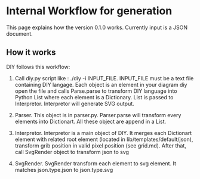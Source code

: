 Internal Workflow for generation
================================

This page explains how the version 0.1.0 works. Currently input is a JSON document.

## How it works

DIY follows this workflow:

1. Call diy.py script like : ./diy -i INPUT_FILE. INPUT_FILE must be a text file containing DIY langage. Each object is an element in your diagram
diy open the file and calls Parse.parse to transform DIY language into Python List where each element is a Dictionary. List is passed to Interpretor. Interpretor will generate SVG output.

1. Parser. This object is in parser.py. Parser.parse will transform every elements into Dictionart. All these object are append in a List.

1. Interpretor. Interpretor is a main object of DIY. It merges each Dictionart element with related root element (located in lib/templates/default/json), transform grib position in valid pixel position (see grid.md). After that, call SvgRender object to transform json to svg

1. SvgRender. SvgRender transform each element to svg element. It matches json.type.json to json.type.svg
